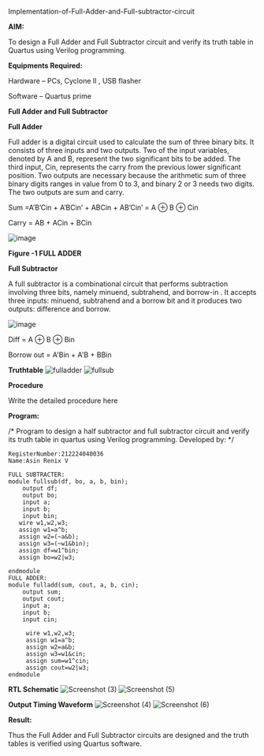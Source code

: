 
Implementation-of-Full-Adder-and-Full-subtractor-circuit

**AIM:**

To design a Full Adder and Full Subtractor circuit and verify its truth table in Quartus using Verilog programming.

**Equipments Required:**

Hardware – PCs, Cyclone II , USB flasher

Software – Quartus prime

**Full Adder and Full Subtractor**

**Full Adder**

Full adder is a digital circuit used to calculate the sum of three binary bits. It consists of three inputs and two outputs. Two of the input variables, denoted by A and B, represent the two significant bits to be added. The third input, Cin, represents the carry from the previous lower significant position. Two outputs are necessary because the arithmetic sum of three binary digits ranges in value from 0 to 3, and binary 2 or 3 needs two digits. The two outputs are sum and carry.

Sum =A’B’Cin + A’BCin’ + ABCin + AB’Cin’ = A ⊕ B ⊕ Cin 

Carry = AB + ACin + BCin

![image](https://github.com/naavaneetha/FULL_ADDER_SUBTRACTOR/assets/154305477/0f30ba51-5ffb-4198-845f-18e054f675e7)

**Figure -1 FULL ADDER**

**Full Subtractor**

A full subtractor is a combinational circuit that performs subtraction involving three bits, namely minuend, subtrahend, and borrow-in . It accepts three inputs: minuend, subtrahend and a borrow bit and it produces two outputs: difference and borrow.

![image](https://github.com/naavaneetha/FULL_ADDER_SUBTRACTOR/assets/154305477/02b24f51-ab51-4304-9ad6-7b81ffc1ead5)

Diff = A ⊕ B ⊕ Bin 

Borrow out = A'Bin + A'B + BBin

**Truthtable**
![fulladder](https://github.com/user-attachments/assets/f2fdfea4-d6f6-40aa-b5a2-5a3e8ce8038a)
![fullsub](https://github.com/user-attachments/assets/94fcfe80-6ea9-4957-bf9a-bfea44185c75)


**Procedure**

Write the detailed procedure here

**Program:**

/* Program to design a half subtractor and full subtractor circuit and verify its truth table in quartus using Verilog programming. Developed by: 
*/
```
RegisterNumber:212224040036
Name:Asin Renix V
```

```
FULL SUBTRACTER:
module fullsub(df, bo, a, b, bin);
    output df;
    output bo;
    input a;
    input b;
    input bin;
   wire w1,w2,w3;
   assign w1=a^b;
   assign w2=(~a&b);
   assign w3=(~w1&bin);
   assign df=w1^bin;
   assign bo=w2|w3;

endmodule
FULL ADDER:
module fulladd(sum, cout, a, b, cin);
    output sum;
    output cout;
    input a;
    input b;
    input cin;

	 wire w1,w2,w3;
	 assign w1=a^b;
	 assign w2=a&b;
	 assign w3=w1&cin;
	 assign sum=w1^cin;
	 assign cout=w2|w3;
endmodule
```

**RTL Schematic**
![Screenshot (3)](https://github.com/user-attachments/assets/6c61fd53-91af-422b-bc9b-c0d6acb0ccff)
![Screenshot (5)](https://github.com/user-attachments/assets/d650961c-7422-4e1d-b68a-a1da2191973d)


**Output Timing Waveform**
![Screenshot (4)](https://github.com/user-attachments/assets/84ec9171-0d78-4ca0-8c30-47c911e84c4a)
![Screenshot (6)](https://github.com/user-attachments/assets/5afc5a15-e805-4b2c-a94f-da14adc8b54c)

**Result:**

Thus the Full Adder and Full Subtractor circuits are designed and the truth tables is verified using Quartus software.



